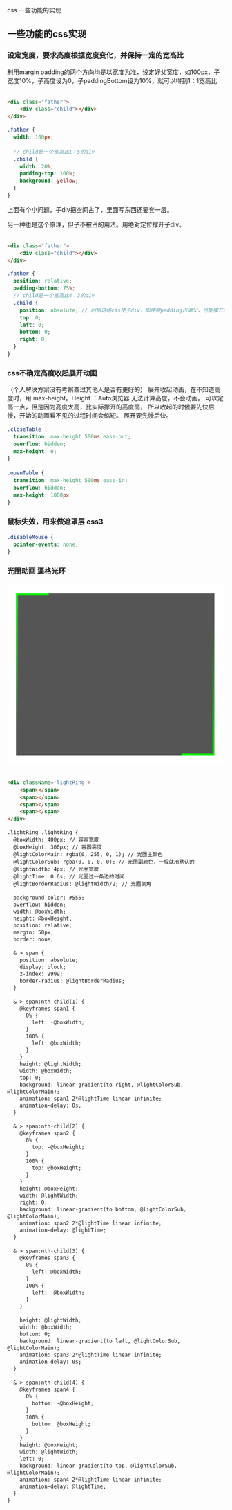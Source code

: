 css 一些功能的实现

## 一些功能的css实现

### 设定宽度，要求高度根据宽度变化，并保持一定的宽高比

利用margin padding的两个方向均是以宽度为准，设定好父宽度，如100px，子宽度10%，子高度设为0，子paddingBottom设为10%，就可以得到1：1宽高比

```html

<div class="father">
    <div class="child"></div>
</div>
```

```scss
.father {
  width: 100px;

  // child是一个宽高比1：5的div
  .child {
    width: 20%;
    padding-top: 100%;
    background: yellow;
  }
}
```

上面有个小问题，子div把空间占了，里面写东西还要套一层。

另一种也是这个原理，但子不被占的用法。用绝对定位撑开子div。

```html

<div class="father">
    <div class="child"></div>
</div>
```

```scss
.father {
  position: relative;
  padding-bottom: 75%;
  // child是一个宽高比4：3的div
  .child {
    position: absolute; // 利用这组css使子div，即使被padding占满父，也能撑开和父一样大
    top: 0;
    left: 0;
    bottom: 0;
    right: 0;
  }
}
```

### css不确定高度收起展开动画

（个人解决方案没有考察查过其他人是否有更好的） 展开收起动画，在不知道高度时，用 max-height。Height ：Auto浏览器 无法计算高度，不会动画。 可以定高一点，但是因为高度太高，比实际撑开的高度高，
所以收起的时候要先快后慢，开始的动画看不见的过程时间会缩短。 展开要先慢后快。

```css
.closeTable {
  transition: max-height 500ms ease-out;
  overflow: hidden;
  max-height: 0;
}

.openTable {
  transition: max-height 500ms ease-in;
  overflow: hidden;
  max-height: 1000px
}
```

### 鼠标失效，用来做遮罩层 css3

```css
.disableMouse {
  pointer-events: none;
}
```

### 光圈动画 逼格光环

<img src="./light_ring.gif" width = "548" height = "422" align=center />

```html

<div className='lightRing'>
    <span></span>
    <span></span>
    <span></span>
    <span></span>
</div>
```

```less
.lightRing .lightRing {
  @boxWidth: 400px; // 容器宽度
  @boxHeight: 300px; // 容器高度
  @lightColorMain: rgba(0, 255, 0, 1); // 光圈主颜色
  @lightColorSub: rgba(0, 0, 0, 0); // 光圈副颜色，一般就用默认的
  @lightWidth: 4px; // 光圈宽度
  @lightTime: 0.6s; // 光圈过一条边的时间
  @lightBorderRadius: @lightWidth/2; // 光圈倒角

  background-color: #555;
  overflow: hidden;
  width: @boxWidth;
  height: @boxHeight;
  position: relative;
  margin: 50px;
  border: none;

  & > span {
    position: absolute;
    display: block;
    z-index: 9999;
    border-radius: @lightBorderRadius;
  }

  & > span:nth-child(1) {
    @keyframes span1 {
      0% {
        left: -@boxWidth;
      }
      100% {
        left: @boxWidth;
      }
    }
    height: @lightWidth;
    width: @boxWidth;
    top: 0;
    background: linear-gradient(to right, @lightColorSub, @lightColorMain);
    animation: span1 2*@lightTime linear infinite;
    animation-delay: 0s;
  }

  & > span:nth-child(2) {
    @keyframes span2 {
      0% {
        top: -@boxHeight;
      }
      100% {
        top: @boxHeight;
      }
    }
    height: @boxHeight;
    width: @lightWidth;
    right: 0;
    background: linear-gradient(to bottom, @lightColorSub, @lightColorMain);
    animation: span2 2*@lightTime linear infinite;
    animation-delay: @lightTime;
  }

  & > span:nth-child(3) {
    @keyframes span3 {
      0% {
        left: @boxWidth;
      }
      100% {
        left: -@boxWidth;
      }
    }

    height: @lightWidth;
    width: @boxWidth;
    bottom: 0;
    background: linear-gradient(to left, @lightColorSub, @lightColorMain);
    animation: span3 2*@lightTime linear infinite;
    animation-delay: 0s;
  }

  & > span:nth-child(4) {
    @keyframes span4 {
      0% {
        bottom: -@boxHeight;
      }
      100% {
        bottom: @boxHeight;
      }
    }
    height: @boxHeight;
    width: @lightWidth;
    left: 0;
    background: linear-gradient(to top, @lightColorSub, @lightColorMain);
    animation: span4 2*@lightTime linear infinite;
    animation-delay: @lightTime;
  }
}
```

